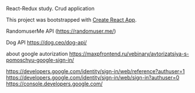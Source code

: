 React-Redux study. Crud application

This project was bootstrapped with [Create React App](https://github.com/facebook/create-react-app).


RandomuserMe API (https://randomuser.me/)

Dog API https://dog.ceo/dog-api/


about google autorization
https://maxpfrontend.ru/vebinary/avtorizatsiya-s-pomoschyu-google-sign-in/

https://developers.google.com/identity/sign-in/web/reference?authuser=1
https://developers.google.com/identity/sign-in/web/sign-in?authuser=0
https://console.developers.google.com/

